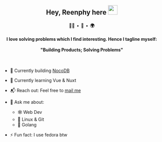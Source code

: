 <h2 align="center">Hey, Reenphy here <img src="https://raw.githubusercontent.com/MartinHeinz/MartinHeinz/master/wave.gif" height="30px"></h2>
<h4 align="center" align="center">🧑‍💻 &nbsp;•&nbsp; 🎹 &nbsp;•&nbsp; 🌍</h4>
<h4 align="center">I love solving problems which I find interesting. Hence I tagline myself: <br/><br/>"Building Products; Solving Problems"</h4><br/>

- 🔭 Currently building <a href="https://github.com/nocodb">NocoDB</a><br>

- 🌱 Currently learning Vue & Nuxt

- 📬 Reach out: Feel free to <a href="mailto:reenphygeorge@gmail.com">mail me</a><br>

- 💬 Ask me about:

  - 🕸️ Web Dev
  - 🐧 Linux & Git
  - 💙 Golang

- ⚡ Fun fact: I use fedora btw
